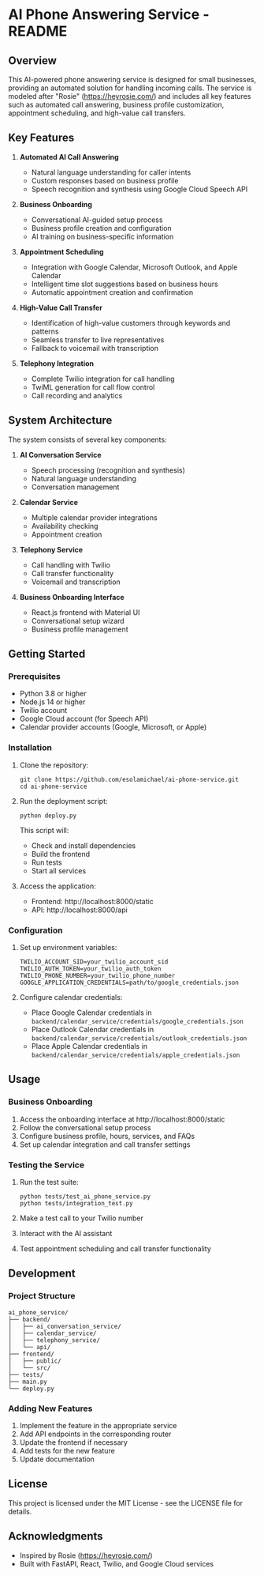 # AI Phone Answering Service - README

## Overview

This AI-powered phone answering service is designed for small businesses, providing an automated solution for handling incoming calls. The service is modeled after "Rosie" (https://heyrosie.com/) and includes all key features such as automated call answering, business profile customization, appointment scheduling, and high-value call transfers.

## Key Features

1. **Automated AI Call Answering**
   - Natural language understanding for caller intents
   - Custom responses based on business profile
   - Speech recognition and synthesis using Google Cloud Speech API

2. **Business Onboarding**
   - Conversational AI-guided setup process
   - Business profile creation and configuration
   - AI training on business-specific information

3. **Appointment Scheduling**
   - Integration with Google Calendar, Microsoft Outlook, and Apple Calendar
   - Intelligent time slot suggestions based on business hours
   - Automatic appointment creation and confirmation

4. **High-Value Call Transfer**
   - Identification of high-value customers through keywords and patterns
   - Seamless transfer to live representatives
   - Fallback to voicemail with transcription

5. **Telephony Integration**
   - Complete Twilio integration for call handling
   - TwiML generation for call flow control
   - Call recording and analytics

## System Architecture

The system consists of several key components:

1. **AI Conversation Service**
   - Speech processing (recognition and synthesis)
   - Natural language understanding
   - Conversation management

2. **Calendar Service**
   - Multiple calendar provider integrations
   - Availability checking
   - Appointment creation

3. **Telephony Service**
   - Call handling with Twilio
   - Call transfer functionality
   - Voicemail and transcription

4. **Business Onboarding Interface**
   - React.js frontend with Material UI
   - Conversational setup wizard
   - Business profile management

## Getting Started

### Prerequisites

- Python 3.8 or higher
- Node.js 14 or higher
- Twilio account
- Google Cloud account (for Speech API)
- Calendar provider accounts (Google, Microsoft, or Apple)

### Installation

1. Clone the repository:
   ```
   git clone https://github.com/esolamichael/ai-phone-service.git
   cd ai-phone-service
   ```

2. Run the deployment script:
   ```
   python deploy.py
   ```

   This script will:
   - Check and install dependencies
   - Build the frontend
   - Run tests
   - Start all services

3. Access the application:
   - Frontend: http://localhost:8000/static
   - API: http://localhost:8000/api

### Configuration

1. Set up environment variables:
   ```
   TWILIO_ACCOUNT_SID=your_twilio_account_sid
   TWILIO_AUTH_TOKEN=your_twilio_auth_token
   TWILIO_PHONE_NUMBER=your_twilio_phone_number
   GOOGLE_APPLICATION_CREDENTIALS=path/to/google_credentials.json
   ```

2. Configure calendar credentials:
   - Place Google Calendar credentials in `backend/calendar_service/credentials/google_credentials.json`
   - Place Outlook Calendar credentials in `backend/calendar_service/credentials/outlook_credentials.json`
   - Place Apple Calendar credentials in `backend/calendar_service/credentials/apple_credentials.json`

## Usage

### Business Onboarding

1. Access the onboarding interface at http://localhost:8000/static
2. Follow the conversational setup process
3. Configure business profile, hours, services, and FAQs
4. Set up calendar integration and call transfer settings

### Testing the Service

1. Run the test suite:
   ```
   python tests/test_ai_phone_service.py
   python tests/integration_test.py
   ```

2. Make a test call to your Twilio number
3. Interact with the AI assistant
4. Test appointment scheduling and call transfer functionality

## Development

### Project Structure

```
ai_phone_service/
├── backend/
│   ├── ai_conversation_service/
│   ├── calendar_service/
│   ├── telephony_service/
│   └── api/
├── frontend/
│   ├── public/
│   └── src/
├── tests/
├── main.py
└── deploy.py
```

### Adding New Features

1. Implement the feature in the appropriate service
2. Add API endpoints in the corresponding router
3. Update the frontend if necessary
4. Add tests for the new feature
5. Update documentation

## License

This project is licensed under the MIT License - see the LICENSE file for details.

## Acknowledgments

- Inspired by Rosie (https://heyrosie.com/)
- Built with FastAPI, React, Twilio, and Google Cloud services
